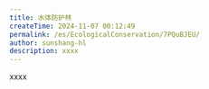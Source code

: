 ```yaml
---
title: 水体防护林
createTime: 2024-11-07 00:12:49
permalink: /es/EcologicalConservation/7PQuBJEU/
author: sunshang-hl
description: xxxx
---
```


xxxx
